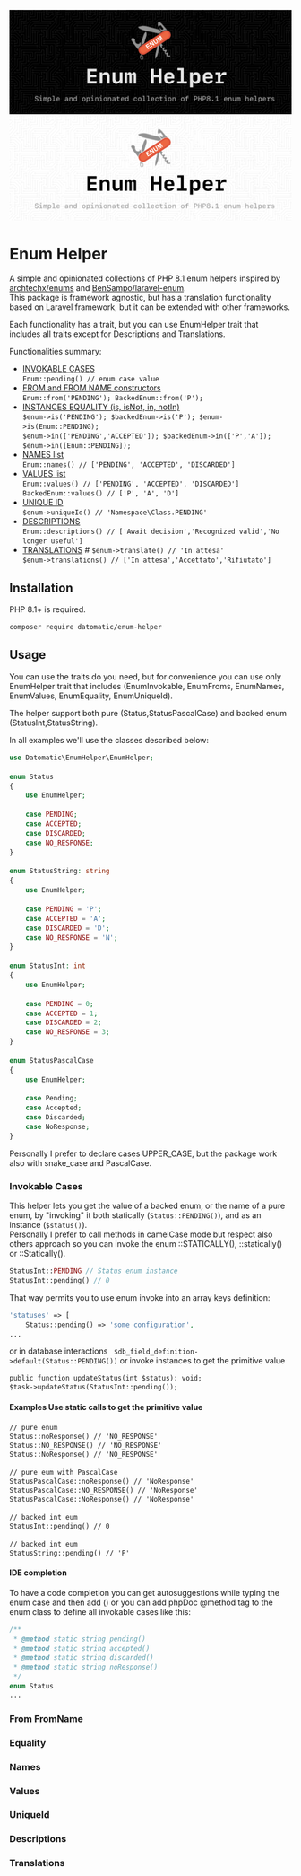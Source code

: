 ![Enum Helper-Dark](branding/dark.png#gh-dark-mode-only)![Enum Helper-Light](branding/light.png#gh-light-mode-only)
# Enum Helper
A simple and opinionated collections of PHP 8.1 enum helpers inspired by [archtechx/enums](https://github.com/archtechx/enums) and [BenSampo/laravel-enum](https://github.com/BenSampo/laravel-enum).  
This package is framework agnostic, but has a translation functionality based on Laravel framework, but it can be extended with other frameworks.

Each functionality has a trait, but you can use EnumHelper trait that includes all traits except for Descriptions and Translations. 

Functionalities summary:
- [INVOKABLE CASES](#invokable-cases)  
    `Enum::pending() // enum case value`
- [FROM and FROM NAME constructors](#from-fromName)  
    `Enum::from('PENDING'); BackedEnum::from('P'); `
- [INSTANCES EQUALITY (is, isNot, in, notIn)](#equality)  
    `$enum->is('PENDING'); $backedEnum->is('P'); $enum->is(Enum::PENDING);`  
    `$enum->in(['PENDING','ACCEPTED']); $backedEnum->in(['P','A']); $enum->in([Enum::PENDING]);`
- [NAMES list](#names)  
    `Enum::names() // ['PENDING', 'ACCEPTED', 'DISCARDED']`
- [VALUES list](#values)  
    `Enum::values() // ['PENDING', 'ACCEPTED', 'DISCARDED']`  
    `BackedEnum::values() // ['P', 'A', 'D']`
- [UNIQUE ID](#uniqueid)  
    `$enum->uniqueId() // 'Namespace\Class.PENDING'`
- [DESCRIPTIONS](#descriptions)  
    `Enum::descriptions() // ['Await decision','Recognized valid','No longer useful']`
- [TRANSLATIONS](#translations)  #
  `$enum->translate() // 'In attesa'`  
  `$enum->translations() // ['In attesa','Accettato','Rifiutato']`

## Installation

PHP 8.1+ is required.

```sh
composer require datomatic/enum-helper
```

## Usage

You can use the traits do you need, but for convenience you can use only EnumHelper trait that includes (EnumInvokable, EnumFroms, EnumNames, EnumValues, EnumEquality, EnumUniqueId).

The helper support both pure (Status,StatusPascalCase) and backed enum (StatusInt,StatusString).

In all examples we'll use the classes described below:

```php
use Datomatic\EnumHelper\EnumHelper;

enum Status
{
    use EnumHelper;
    
    case PENDING;
    case ACCEPTED;
    case DISCARDED;
    case NO_RESPONSE;
}

enum StatusString: string
{
    use EnumHelper;
    
    case PENDING = 'P';
    case ACCEPTED = 'A';
    case DISCARDED = 'D';
    case NO_RESPONSE = 'N';
}

enum StatusInt: int
{
    use EnumHelper;
    
    case PENDING = 0;
    case ACCEPTED = 1;
    case DISCARDED = 2;
    case NO_RESPONSE = 3;
}

enum StatusPascalCase
{
    use EnumHelper;
    
    case Pending;
    case Accepted;
    case Discarded;
    case NoResponse;
}
```

Personally I prefer to declare cases UPPER_CASE, but the package work also with snake_case and PascalCase.

### Invokable Cases 
This helper lets you get the value of a backed enum, or the name of a pure enum, by "invoking" it both statically (`Status::PENDING()`), and as an instance (`$status()`).  
Personally I prefer to call methods in camelCase mode but respect also others approach so you can invoke the enum ::STATICALLY(), ::statically() or ::Statically().
```php
StatusInt::PENDING // Status enum instance
StatusInt::pending() // 0
```

That way permits you to use enum invoke into an array keys definition:
```php
'statuses' => [
    Status::pending() => 'some configuration',
...
```
or in database interactions ` $db_field_definition->default(Status::PENDING())`
or invoke instances to get the primitive value
```phpregexp
public function updateStatus(int $status): void;
$task->updateStatus(StatusInt::pending());
```

#### Examples Use static calls to get the primitive value
```phpregexp
// pure enum
Status::noResponse() // 'NO_RESPONSE'
Status::NO_RESPONSE() // 'NO_RESPONSE'
Status::NoResponse() // 'NO_RESPONSE'

// pure eum with PascalCase
StatusPascalCase::noResponse() // 'NoResponse'
StatusPascalCase::NO_RESPONSE() // 'NoResponse'
StatusPascalCase::NoResponse() // 'NoResponse'

// backed int eum
StatusInt::pending() // 0

// backed int eum
StatusString::pending() // 'P'

```

#### IDE completion
To have a code completion you can get autosuggestions while typing the enum case and then add () or you can add phpDoc @method tag to the enum class to define all invokable cases like this:
```php
/**
 * @method static string pending()
 * @method static string accepted()
 * @method static string discarded()
 * @method static string noResponse()
 */
enum Status
...
```

### From FromName

### Equality

### Names

### Values 

### UniqueId

### Descriptions 

### Translations 
